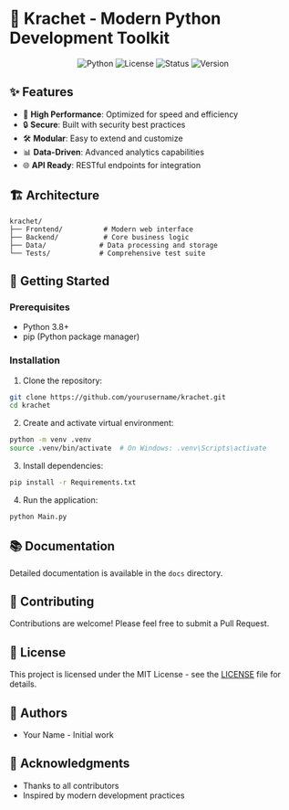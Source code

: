 # 🚀 Krachet - Modern Python Development Toolkit

<div align="center">

![Python](https://img.shields.io/badge/python-3.8%2B-blue)
![License](https://img.shields.io/badge/license-MIT-green)
![Status](https://img.shields.io/badge/status-active-success)
![Version](https://img.shields.io/badge/version-1.0.0-blue)

</div>

## ✨ Features

- 🎯 **High Performance**: Optimized for speed and efficiency
- 🔒 **Secure**: Built with security best practices
- 🛠 **Modular**: Easy to extend and customize
- 📊 **Data-Driven**: Advanced analytics capabilities
- 🌐 **API Ready**: RESTful endpoints for integration

## 🏗 Architecture

```
krachet/
├── Frontend/          # Modern web interface
├── Backend/           # Core business logic
├── Data/             # Data processing and storage
└── Tests/            # Comprehensive test suite
```

## 🚀 Getting Started

### Prerequisites

- Python 3.8+
- pip (Python package manager)

### Installation

1. Clone the repository:
```bash
git clone https://github.com/yourusername/krachet.git
cd krachet
```

2. Create and activate virtual environment:
```bash
python -m venv .venv
source .venv/bin/activate  # On Windows: .venv\Scripts\activate
```

3. Install dependencies:
```bash
pip install -r Requirements.txt
```

4. Run the application:
```bash
python Main.py
```

## 📚 Documentation

Detailed documentation is available in the `docs` directory.

## 🤝 Contributing

Contributions are welcome! Please feel free to submit a Pull Request.

## 📝 License

This project is licensed under the MIT License - see the [LICENSE](LICENSE) file for details.

## 👥 Authors

- Your Name - Initial work

## 🙏 Acknowledgments

- Thanks to all contributors
- Inspired by modern development practices